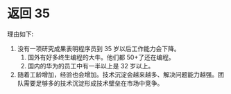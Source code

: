 # 返回 35

理由如下:

1. 没有一项研究成果表明程序员到 35 岁以后工作能力会下降。
   1. 国外有好多终生编程的大牛。他们都 50+了还在编程。
   2. 国内的华为的员工中有一半以上是 32 岁以上。
2. 随着工龄增加，经验也会增加。技术沉淀会越来越多、解决问题能力越强。团队需要足够多的技术沉淀形成技术壁垒在市场中竞争。
